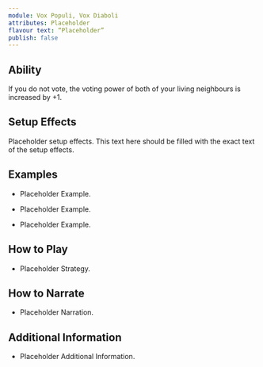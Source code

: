 ```yaml
---
module: Vox Populi, Vox Diaboli
attributes: Placeholder
flavour text: “Placeholder”
publish: false
---
```

## Ability
If you do not vote, the voting power of both of your living neighbours is increased by +1.

## Setup Effects
Placeholder setup effects. This text here should be filled with the exact text of the setup effects.

## Examples
- Placeholder Example.

- Placeholder Example.

- Placeholder Example.

## How to Play
- Placeholder Strategy.

## How to Narrate
- Placeholder Narration.

## Additional Information
- Placeholder Additional Information.